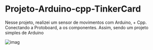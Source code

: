 # Projeto-Arduino-cpp-TinkerCard
 
  Nesse projeto, realizei um sensor de movimentos com Arduino, + Cpp. Conectando a Protoboard, a os componentes. Assim, sendo um projeto simples de Arduino 
  
![imag](https://github.com/user-attachments/assets/a318b6ee-bb10-40b8-add4-95fb8471fec1)
